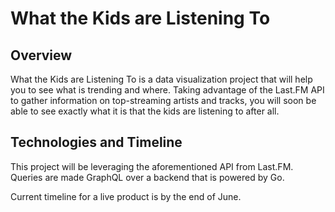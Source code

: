# What the Kids are Listening To

## Overview
What the Kids are Listening To is a data visualization project that will help you to see what is trending and where. Taking advantage of the Last.FM API to gather information on top-streaming artists and tracks, you will soon be able to see exactly what it is that the kids are listening to after all.

## Technologies and Timeline
This project will be leveraging the aforementioned API from Last.FM. Queries are made GraphQL over a backend that is powered by Go.

Current timeline for a live product is by the end of June.
